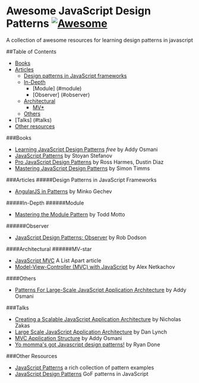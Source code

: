# Awesome JavaScript Design Patterns [![Awesome](https://cdn.rawgit.com/sindresorhus/awesome/d7305f38d29fed78fa85652e3a63e154dd8e8829/media/badge.svg)](https://github.com/sindresorhus/awesome)
 A collection of awesome resources for learning design patterns in javascript

##Table of Contents
- [Books](#books)
- [Articles](#articles)
  - [Design patterns in JavaScript frameworks](#design-patterns-in-javascript-frameworks)
  - [In-Depth](#in-depth)
    - [Module] (#module)
    - [Observer] (#observer)
  - [Architectural](#architectural)
    - [MV*](#mv-star)
  - [Others](#others)
- [Talks] (#talks)
- [Other resources](#other-resources)
  
###Books
* [Learning JavaScript Design Patterns](http://openmymind.net/The-Little-Go-Book/) *free* by Addy Osmani
* [JavaScript Patterns](https://www.goodreads.com/book/show/9422683-javascript-patterns) by Stoyan Stefanov
* [Pro JavaScript Design Patterns](https://www.goodreads.com/book/show/1960593.Pro_JavaScript_Design_Patterns) by Ross Harmes, Dustin Diaz
* [Mastering JavaScript Design Patterns](https://www.goodreads.com/book/show/23847040-mastering-javascript-design-patterns---essential-solutions-for-effective) by Simon Timms

###Articles
#####Design Patterns in JavaScript Frameworks
* [AngularJS in Patterns](https://github.com/mgechev/angularjs-in-patterns) by Minko Gechev

#####In-Depth
######Module
* [Mastering the Module Pattern](https://toddmotto.com/mastering-the-module-pattern/) by Todd Motto

######Observer
* [JavaScript Design Patterns: Observer](http://robdodson.me/javascript-design-patterns-observer/) by Rob Dodson

####Architectural
######MV-star
* [JavaScript MVC](http://alistapart.com/article/javascript-mvc) A List Apart article
* [Model-View-Controller (MVC) with JavaScript](https://alexatnet.com/articles/model-view-controller-mvc-javascript) by Alex Netkachov

####Others
* [Patterns For Large-Scale JavaScript Application Architecture](http://addyosmani.com/largescalejavascript/) by Addy Osmani

###Talks
* [Creating a Scalable JavaScript Application Architecture](https://youtu.be/b5pFv9NB9fs) by Nicholas Zakas
* [Large Scale JavaScript Application Architecture](https://youtu.be/kNrnRG1YgAQ) by Dan Lynch
* [MVC Application Structure](https://youtu.be/yIoPlBcW6XA) by Addy Osmani
* [Yo momma's got Javascript design patterns!](https://youtu.be/dMpp1_rJTXU) by Ryan Done

###Other Resources
* [JavaScript Patterns](https://github.com/shichuan/javascript-patterns) a rich collection of pattern examples
* [JavaScript Design Patterns](http://www.dofactory.com/javascript/design-patterns) GoF patterns in JavaScript
